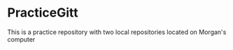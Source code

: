 # PracticeGitt
This is a practice repository with two local repositories located on Morgan's computer
